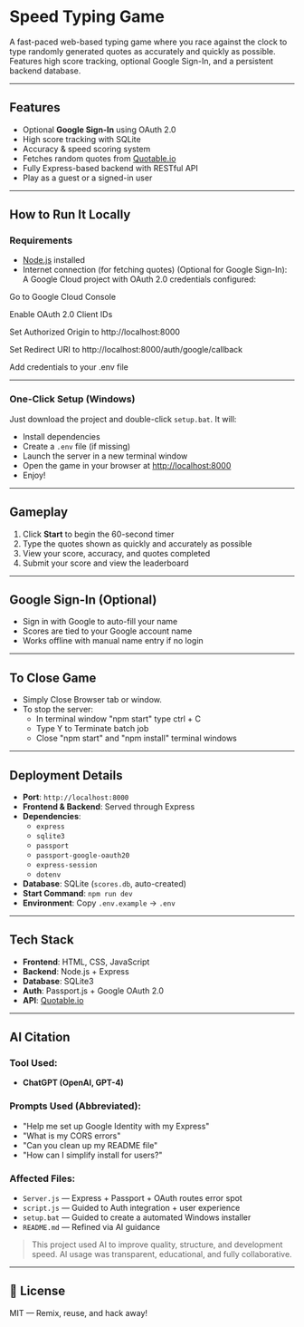 #  Speed Typing Game

A fast-paced web-based typing game where you race against the clock to type randomly generated quotes as accurately and quickly as possible. Features high score tracking, optional Google Sign-In, and a persistent backend database.

---

##  Features

-  Optional **Google Sign-In** using OAuth 2.0
-  High score tracking with SQLite
-  Accuracy & speed scoring system
-  Fetches random quotes from [Quotable.io](https://api.quotable.io)
-  Fully Express-based backend with RESTful API
-  Play as a guest or a signed-in user

---

##  How to Run It Locally

###  Requirements
- [Node.js](https://nodejs.org/) installed
- Internet connection (for fetching quotes)
(Optional for Google Sign-In): A Google Cloud project with OAuth 2.0 credentials configured:

Go to Google Cloud Console

Enable OAuth 2.0 Client IDs

Set Authorized Origin to http://localhost:8000

Set Redirect URI to http://localhost:8000/auth/google/callback

Add credentials to your .env file

---

###  One-Click Setup (Windows)

Just download the project and double-click `setup.bat`. It will:
- Install dependencies
- Create a `.env` file (if missing)
- Launch the server in a new terminal window
- Open the game in your browser at [http://localhost:8000](http://localhost:8000)
- Enjoy!

---

## Gameplay

1. Click **Start** to begin the 60-second timer
2. Type the quotes shown as quickly and accurately as possible
3. View your score, accuracy, and quotes completed
4. Submit your score and view the leaderboard

---

##  Google Sign-In (Optional)

- Sign in with Google to auto-fill your name
- Scores are tied to your Google account name
- Works offline with manual name entry if no login

---
##  To Close Game

- Simply Close Browser tab or window.
- To stop the server:
    - In terminal window "npm start" type ctrl + C
    - Type Y to Terminate batch job
    - Close "npm start" and "npm install" terminal windows

---

##  Deployment Details

- **Port**: `http://localhost:8000`
- **Frontend & Backend**: Served through Express
- **Dependencies**:
  - `express`
  - `sqlite3`
  - `passport`
  - `passport-google-oauth20`
  - `express-session`
  - `dotenv`
- **Database**: SQLite (`scores.db`, auto-created)
- **Start Command**: `npm run dev`
- **Environment**: Copy `.env.example` → `.env`

---

## Tech Stack

- **Frontend**: HTML, CSS, JavaScript
- **Backend**: Node.js + Express
- **Database**: SQLite3
- **Auth**: Passport.js + Google OAuth 2.0
- **API**: [Quotable.io](https://api.quotable.io)

---

## AI Citation

### Tool Used:
- **ChatGPT (OpenAI, GPT-4)**

### Prompts Used (Abbreviated):
- "Help me set up Google Identity with my Express"
- "What is my CORS errors"
- "Can you clean up my README file"
- "How can I simplify install for users?"

### Affected Files:
- `Server.js` — Express + Passport + OAuth routes error spot
- `script.js` — Guided to Auth integration + user experience
- `setup.bat` — Guided to create a automated Windows installer
- `README.md` — Refined via AI guidance

> This project used AI to improve quality, structure, and development speed. AI usage was transparent, educational, and fully collaborative.

---

## 📜 License

MIT — Remix, reuse, and hack away!

